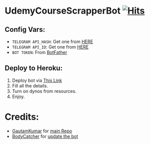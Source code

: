# UdemyCourseScrapperBot  [![Hits](https://hits.seeyoufarm.com/api/count/incr/badge.svg?url=https%3A%2F%2Fgithub.com%2FgautBodyCatcher%2FUdemyCourseScrapperBot&count_bg=%2379C83D&title_bg=%23555555&icon=&icon_color=%23E7E7E7&title=hits&edge_flat=false)](https://github.com/BodyCatcher/UdemyCourseScrapperBot)


## Config Vars:

* `TELEGRAM API_HASH`: Get one from [HERE](https://my.telegram.org/apps)
* `TELEGRAM API_ID`: Get one from [HERE](https://my.telegram.org/apps)
* `BOT TOKEN`: From [BotFather](https://t.me/botfather/)


## Deploy to Heroku: 

1) Deploy bot via [This Link](https://dashboard.heroku.com/new?button-url=https%3A%2F%2Fgithub.com%2F&template=https://github.com/BodyCatcher/UdemyCourseScrapperBot)
2) Fill all the details.
3) Turn on dynos from resources.
4) Enjoy.

# Credits:
* [GautamKumar](https://github.com/gautamajay52) for [main Repo](https://github.com/gautamajay52/UdemyBot)
* [BodyCatcher](https://github.com/BodyCatcher) for [update the bot](https://github.com/BodyCatcher/UdemyCourseScrapperBot)
